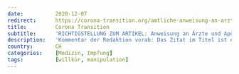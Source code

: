```yaml
---
date:          2020-12-07
redirect:      https://corona-transition.org/amtliche-anweisung-an-arzte-und-apotheker-bitte-sprechen-sie-die-risiken-nicht
title:         Corona Transition
subtitle:      'RICHTIGSTELLUNG ZUM ARTIKEL: Anweisung an Ärzte und Apotheker: «Bitte sprechen Sie die Risiken nicht an»'
description:   'Kommentar der Redaktion vorab: Das Zitat im Titel ist eine zusammenfassende, jedoch unstimmig formulierte Überspitzung. Gesundheitsminister Jens (...)'
country:       CH
categories:    [Medizin, Impfung]
tags:          [willkür, manipulation]
---
```

